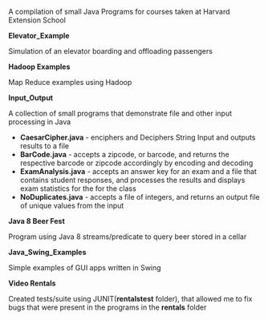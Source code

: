 A compilation of small Java Programs for courses taken at Harvard Extension School


**Elevator_Example**

Simulation of an elevator boarding and offloading passengers

**Hadoop Examples**

Map Reduce examples using Hadoop

**Input_Output**

A collection of small programs that demonstrate file and other input processing in Java

- **CaesarCipher.java** - enciphers and Deciphers String Input and outputs results to a file
- **BarCode.java** - accepts a zipcode, or barcode, and returns the respective barcode or zipcode accordingly by encoding and decoding
- **ExamAnalysis.java** - accepts an answer key for an exam and a file that contains student responses, and processes the results and displays exam statistics for the for the class
- **NoDuplicates.java** - accepts a file of integers, and returns an output file of unique values from the input

**Java 8 Beer Fest**

Program using Java 8 streams/predicate to query beer stored in a cellar

**Java_Swing_Examples**

Simple examples of GUI apps written in Swing

**Video Rentals**

Created tests/suite using JUNIT(**rentalstest** folder), that allowed me to fix bugs that were present in the programs in the **rentals** folder
